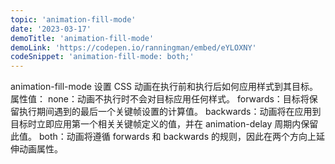 ```yaml
---
topic: 'animation-fill-mode'
date: '2023-03-17'
demoTitle: 'animation-fill-mode'
demoLink: 'https://codepen.io/ranningman/embed/eYLOXNY'
codeSnippet: 'animation-fill-mode: both;'
---
```

animation-fill-mode 设置 CSS 动画在执行前和执行后如何应用样式到其目标。 
属性值： 
none：动画不执行时不会对目标应用任何样式。 
forwards：目标将保留执行期间遇到的最后一个关键帧设置的计算值。 
backwards：动画将在应用到目标时立即应用第一个相关关键帧定义的值，并在 animation-delay 周期内保留此值。 
both：动画将遵循 forwards 和 backwards 的规则，因此在两个方向上延伸动画属性。